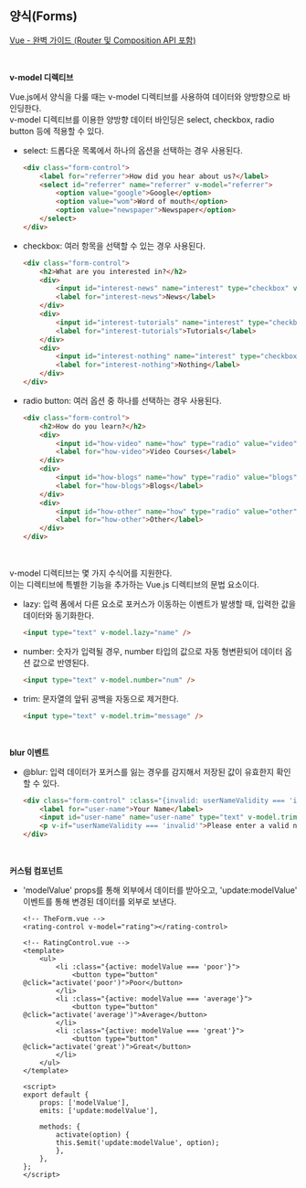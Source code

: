 ## 양식(Forms)

[Vue - 완벽 가이드 (Router 및 Composition API 포함)](https://www.udemy.com/course/vue-router-composition-api/?couponCode=ST12MT030524)

<br/>

**v-model 디렉티브**

Vue.js에서 양식을 다룰 때는 v-model 디렉티브를 사용하여 데이터와 양방향으로 바인딩한다.<br/>
v-model 디렉티브를 이용한 양방향 데이터 바인딩은 select, checkbox, radio button 등에 적용할 수 있다.

- select: 드롭다운 목록에서 하나의 옵션을 선택하는 경우 사용된다.

    ```html
    <div class="form-control">
        <label for="referrer">How did you hear about us?</label>
        <select id="referrer" name="referrer" v-model="referrer">
            <option value="google">Google</option>
            <option value="wom">Word of mouth</option>
            <option value="newspaper">Newspaper</option>
        </select>
    </div>
    ```

- checkbox: 여러 항목을 선택할 수 있는 경우 사용된다.

    ```html
    <div class="form-control">
        <h2>What are you interested in?</h2>
        <div>
            <input id="interest-news" name="interest" type="checkbox" value="news" v-model="interest" />
            <label for="interest-news">News</label>
        </div>
        <div>
            <input id="interest-tutorials" name="interest" type="checkbox" value="tutorials" v-model="interest" />
            <label for="interest-tutorials">Tutorials</label>
        </div>
        <div>
            <input id="interest-nothing" name="interest" type="checkbox" value="nothing" v-model="interest" />
            <label for="interest-nothing">Nothing</label>
        </div>
    </div>
    ```

- radio button: 여러 옵션 중 하나를 선택하는 경우 사용된다.

    ```html
    <div class="form-control">
        <h2>How do you learn?</h2>
        <div>
            <input id="how-video" name="how" type="radio" value="video" v-model="how" />
            <label for="how-video">Video Courses</label>
        </div>
        <div>
            <input id="how-blogs" name="how" type="radio" value="blogs" v-model="how" />
            <label for="how-blogs">Blogs</label>
        </div>
        <div>
            <input id="how-other" name="how" type="radio" value="other" v-model="how" />
            <label for="how-other">Other</label>
        </div>
    </div>
    ```

<br/>

v-model 디렉티브는 몇 가지 수식어를 지원한다.<br/>
이는 디렉티브에 특별한 기능을 추가하는 Vue.js 디렉티브의 문법 요소이다.

  - lazy: 입력 폼에서 다른 요소로 포커스가 이동하는 이벤트가 발생할 때, 입력한 값을 데이터와 동기화한다.
    ```html
    <input type="text" v-model.lazy="name" />
    ```
  - number: 숫자가 입력될 경우, number 타입의 값으로 자동 형변환되어 데이터 옵션 값으로 반영된다.
    ```html
    <input type="text" v-model.number="num" />
    ```
  - trim: 문자열의 앞뒤 공백을 자동으로 제거한다.
    ```html
    <input type="text" v-model.trim="message" />
    ```

<br/>

**blur 이벤트**

- @blur: 입력 데이터가 포커스를 잃는 경우를 감지해서 저장된 값이 유효한지 확인할 수 있다.

    ```html
    <div class="form-control" :class="{invalid: userNameValidity === 'invalid'}">
        <label for="user-name">Your Name</label>
        <input id="user-name" name="user-name" type="text" v-model.trim="userName" @blur="validateInput" />
        <p v-if="userNameValidity === 'invalid'">Please enter a valid name!</p>
    </div>
    ```

<br/>

**커스텀 컴포넌트**

- 'modelValue' props를 통해 외부에서 데이터를 받아오고, 'update:modelValue' 이벤트를 통해 변경된 데이터를 외부로 보낸다.

    ```vue
    <!-- TheForm.vue -->
    <rating-control v-model="rating"></rating-control>
    ```

    ```vue
    <!-- RatingControl.vue -->
    <template>
        <ul>
            <li :class="{active: modelValue === 'poor'}">
                <button type="button" @click="activate('poor')">Poor</button>
            </li>
            <li :class="{active: modelValue === 'average'}">
                <button type="button" @click="activate('average')">Average</button>
            </li>
            <li :class="{active: modelValue === 'great'}">
                <button type="button" @click="activate('great')">Great</button>
            </li>
        </ul>
    </template>

    <script>
    export default {
        props: ['modelValue'],
        emits: ['update:modelValue'],

        methods: {
            activate(option) {
            this.$emit('update:modelValue', option);
            },
        },
    };
    </script>
    ```